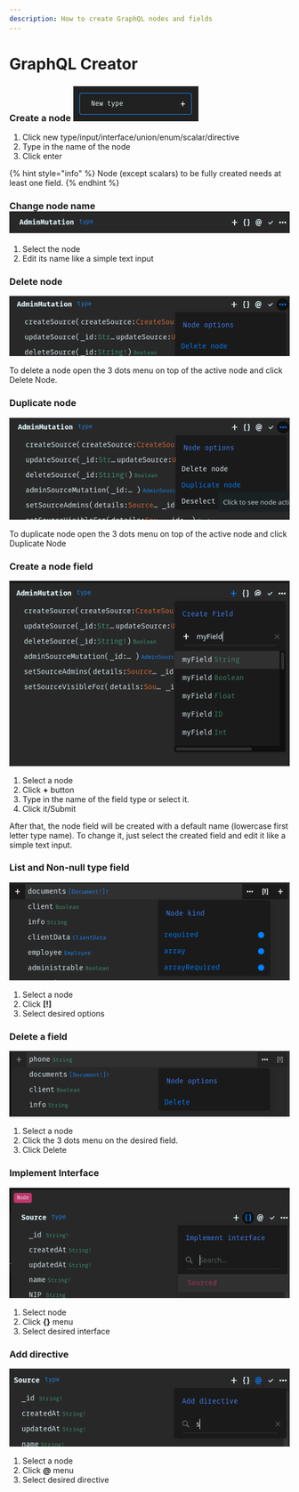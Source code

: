 ```yaml
---
description: How to create GraphQL nodes and fields
---
```


# GraphQL Creator

### Create a node ![](<../../.gitbook/assets/image (14).png>)

1. Click new type/input/interface/union/enum/scalar/directive
2. Type in the name of the node
3. Click enter

{% hint style="info" %}
Node (except scalars) to be fully created needs at least one field.
{% endhint %}

### Change node name ![](<../../.gitbook/assets/image (3) (1).png>)

1. Select the node
2. Edit its name like a simple text input

### Delete node

![](<../../.gitbook/assets/image (10).png>)

To delete a node open the 3 dots menu on top of the active node and click Delete Node.

### Duplicate node

![](<../../.gitbook/assets/image (9).png>)

To duplicate node open the 3 dots menu on top of the active node and click Duplicate Node

### Create a node field

![](<../../.gitbook/assets/image (4) (2).png>)

1. Select a node
2. Click **+** button
3. Type in the name of the field type or select it.
4. Click it/Submit

After that, the node field will be created with a default name (lowercase first letter type name). To change it, just select the created field and edit it like a simple text input.

### List and Non-null type field

![](<../../.gitbook/assets/image (17).png>)

1. Select a node
2. Click **\[!]**
3. Select desired options&#x20;

### Delete a field

![](<../../.gitbook/assets/image (16).png>)

1. Select a node
2. Click the 3 dots menu on the desired field.
3. Click Delete

### Implement Interface

![](<../../.gitbook/assets/image (13).png>)

1. Select node
2. Click **{}** menu
3. Select desired interface

### Add directive

![](<../../.gitbook/assets/image (6).png>)

1. Select a node
2. Click **@** menu
3. Select desired directive
